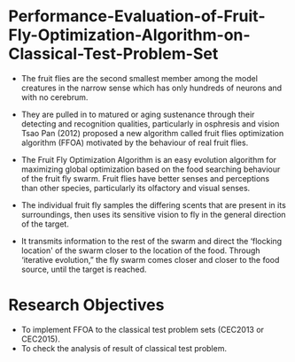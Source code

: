 # Performance-Evaluation-of-Fruit-Fly-Optimization-Algorithm-on-Classical-Test-Problem-Set

 - The fruit flies are the second smallest member among the model creatures in the narrow sense which has only hundreds of neurons and with no cerebrum. 

 - They are pulled in to matured or aging sustenance through their detecting and recognition qualities, particularly in osphresis and vision Tsao Pan (2012) proposed a new algorithm called fruit flies optimization algorithm (FFOA) motivated by the behaviour of real fruit flies. 
 
 - The Fruit Fly Optimization Algorithm is an easy evolution algorithm for maximizing global optimization based on the food searching behaviour of the fruit fly swarm. Fruit flies have better senses and perceptions than other species, particularly its olfactory and visual senses. 

 - The individual fruit fly samples the differing scents that are present in its surroundings, then uses its sensitive vision to fly in the general direction of the target. 
 
 - It transmits information to the rest of the swarm and direct the ‘flocking location' of the swarm closer to the location of the food. 
Through ‘iterative evolution,” the fly swarm comes closer and closer to the food source, until the target is reached.  

# Research Objectives 
- To implement FFOA to the classical test problem sets (CEC2013 or CEC2015). 
- To check the analysis of result of classical test problem.
